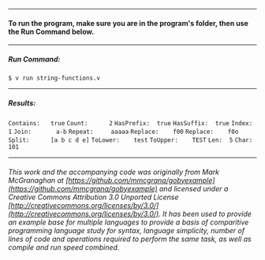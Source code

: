 ___
#### To run the program, make sure you are in the program's folder, then use the Run Command below.
___
##### Run Command:

`$ v run string-functions.v`
___
##### Results:

`Contains:   true`
`Count:      2`
`HasPrefix:  true`
`HasSuffix:  true`
`Index:      1`
`Join:       a-b`
`Repeat:     aaaaa`
`Replace:    f00`
`Replace:    f0o`
`Split:      [a b c d e]`
`ToLower:    test`
`ToUpper:    TEST`
`Len:  5`
`Char: 101`
___

###### This work and the accompanying code was originally from Mark McGranaghan at [https://github.com/mmcgrana/gobyexample](https://github.com/mmcgrana/gobyexample) and licensed under a Creative Commons Attribution 3.0 Unported License [http://creativecommons.org/licenses/by/3.0/](http://creativecommons.org/licenses/by/3.0/). It has been used to provide an example base for multiple languages to provide a basis of comparitive programming language study for syntax, language simplicity, number of lines of code and operations required to perform the same task, as well as compile and run speed combined.